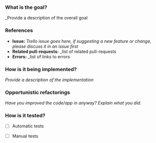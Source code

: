 ### What is the goal?

_Provide a description of the overall goal

### References

- **Issue:** _Trello issue goes here, if suggesting a new feature or change, please discuss it in an issue first_
- **Related pull-requests:** _list of related pull-requests
- **Errors:** _list of links to errors

### How is it being implemented?

_Provide a description of the implementation_

### Opportunistic refactorings

_Have you improved the code/app in anyway? Explain what you did._

### How is it tested?

- [ ] Automatic tests

- [ ] Manual tests